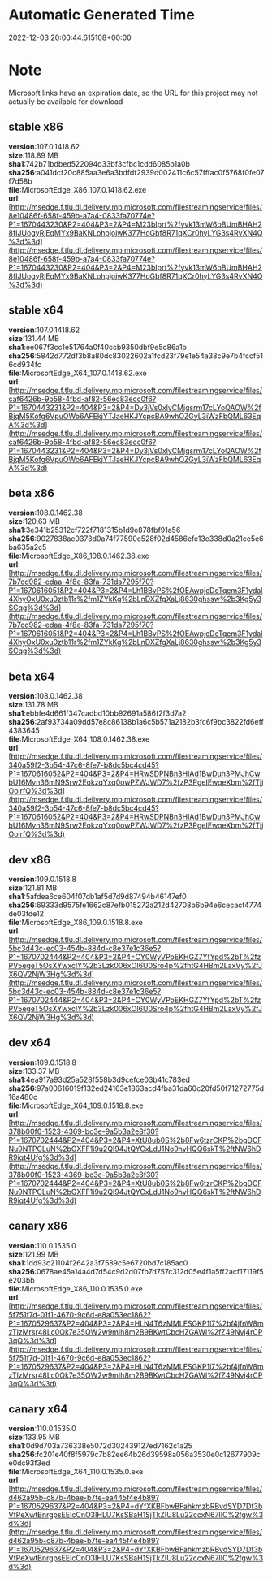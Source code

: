 # Automatic Generated Time
2022-12-03 20:00:44.615108+00:00

# Note
Microsoft links have an expiration date, so the URL for this project may not actually be available for download

## stable x86
**version**:107.0.1418.62  
**size**:118.89 MB  
**sha1**:742b71bdbed522094d33bf3cfbc1cdd6085b1a0b  
**sha256**:a041dcf20c885aa3e6a3bdfdf2939d002411c6c57fffac0f5768f0fe07f7d58b  
**file**:MicrosoftEdge_X86_107.0.1418.62.exe  
**url**:[http://msedge.f.tlu.dl.delivery.mp.microsoft.com/filestreamingservice/files/8e10486f-658f-459b-a7a4-0833fa70774e?P1=1670443230&P2=404&P3=2&P4=M23bIprt%2fyvk13mW6bBUmBHAH28fIJUogyRjEqMYx9BaKNLohpjojwK377HoGbf8R71qXCr0hyLYG3s4RvXN4Q%3d%3d](http://msedge.f.tlu.dl.delivery.mp.microsoft.com/filestreamingservice/files/8e10486f-658f-459b-a7a4-0833fa70774e?P1=1670443230&P2=404&P3=2&P4=M23bIprt%2fyvk13mW6bBUmBHAH28fIJUogyRjEqMYx9BaKNLohpjojwK377HoGbf8R71qXCr0hyLYG3s4RvXN4Q%3d%3d)  

## stable x64
**version**:107.0.1418.62  
**size**:131.44 MB  
**sha1**:ee067f3cc1e51764a0f40ccb9350dbf9e5c86a1b  
**sha256**:5842d772df3b8a80dc83022602a1fcd23f79e1e54a38c9e7b4fccf516cd934fc  
**file**:MicrosoftEdge_X64_107.0.1418.62.exe  
**url**:[http://msedge.f.tlu.dl.delivery.mp.microsoft.com/filestreamingservice/files/caf6426b-9b58-4fbd-af82-56ec83ecc0f6?P1=1670443231&P2=404&P3=2&P4=Dy3jVs0xlyCMjqsrm17cLYoQAOW%2fBjqM5Kofg6VpuOWo6AFEkjYTJaeHKJYcpcBA9whOZGyL3iWzFbQML63EqA%3d%3d](http://msedge.f.tlu.dl.delivery.mp.microsoft.com/filestreamingservice/files/caf6426b-9b58-4fbd-af82-56ec83ecc0f6?P1=1670443231&P2=404&P3=2&P4=Dy3jVs0xlyCMjqsrm17cLYoQAOW%2fBjqM5Kofg6VpuOWo6AFEkjYTJaeHKJYcpcBA9whOZGyL3iWzFbQML63EqA%3d%3d)  

## beta x86
**version**:108.0.1462.38  
**size**:120.63 MB  
**sha1**:3e341b25312cf722f7181315b1d9e878fbf91a56  
**sha256**:9027838ae0373d0a74f77590c528f02d4586efe13e338d0a21ce5e6ba635a2c5  
**file**:MicrosoftEdge_X86_108.0.1462.38.exe  
**url**:[http://msedge.f.tlu.dl.delivery.mp.microsoft.com/filestreamingservice/files/7b7cd982-edaa-4f8e-83fa-731da7295f70?P1=1670616051&P2=404&P3=2&P4=Lh1BBvPS%2fOEAwpjcDeTqem3F1ydal4XhyOxU0xu0ztb11r%2fm1ZYkKg%2bLnDXZfgXaLj8630ghssw%2b3Kg5y3SCqg%3d%3d](http://msedge.f.tlu.dl.delivery.mp.microsoft.com/filestreamingservice/files/7b7cd982-edaa-4f8e-83fa-731da7295f70?P1=1670616051&P2=404&P3=2&P4=Lh1BBvPS%2fOEAwpjcDeTqem3F1ydal4XhyOxU0xu0ztb11r%2fm1ZYkKg%2bLnDXZfgXaLj8630ghssw%2b3Kg5y3SCqg%3d%3d)  

## beta x64
**version**:108.0.1462.38  
**size**:131.78 MB  
**sha1**:ebbfe4d661f347cadbd10bb92691a586f2f3d7a2  
**sha256**:2af93734a09dd57e8c86138b1a6c5b571a2182b3fc6f9bc3822fd6eff4383645  
**file**:MicrosoftEdge_X64_108.0.1462.38.exe  
**url**:[http://msedge.f.tlu.dl.delivery.mp.microsoft.com/filestreamingservice/files/340a59f2-3b54-47c6-8fe7-b8dc5bc4cd45?P1=1670616052&P2=404&P3=2&P4=HRwSDPNBn3HIAd1BwDuh3PMJhCwbU16Myn36mN9Srw2EokzqYxq0owPZWJWD7%2fzP3PgeIEwqeXbm%2fTjjOolrfQ%3d%3d](http://msedge.f.tlu.dl.delivery.mp.microsoft.com/filestreamingservice/files/340a59f2-3b54-47c6-8fe7-b8dc5bc4cd45?P1=1670616052&P2=404&P3=2&P4=HRwSDPNBn3HIAd1BwDuh3PMJhCwbU16Myn36mN9Srw2EokzqYxq0owPZWJWD7%2fzP3PgeIEwqeXbm%2fTjjOolrfQ%3d%3d)  

## dev x86
**version**:109.0.1518.8  
**size**:121.81 MB  
**sha1**:5afdea6ce604f07db1af5d7d9d87494b46147ef0  
**sha256**:69333d9575fe1662c87efb015272a212d42708b6b94e6cecacf4774de03fde12  
**file**:MicrosoftEdge_X86_109.0.1518.8.exe  
**url**:[http://msedge.f.tlu.dl.delivery.mp.microsoft.com/filestreamingservice/files/5bc3d43c-ec03-454b-884d-c8e37e1c36e5?P1=1670702444&P2=404&P3=2&P4=CY0WyVPoEKHGZ7YfYpd%2bT%2fzPV5egeT5OsXYwxclY%2b3Lzk006xOI6U0Sro4p%2fhtG4HBm2LaxVy%2fJX6QV2NjW3Hg%3d%3d](http://msedge.f.tlu.dl.delivery.mp.microsoft.com/filestreamingservice/files/5bc3d43c-ec03-454b-884d-c8e37e1c36e5?P1=1670702444&P2=404&P3=2&P4=CY0WyVPoEKHGZ7YfYpd%2bT%2fzPV5egeT5OsXYwxclY%2b3Lzk006xOI6U0Sro4p%2fhtG4HBm2LaxVy%2fJX6QV2NjW3Hg%3d%3d)  

## dev x64
**version**:109.0.1518.8  
**size**:133.37 MB  
**sha1**:4ea917a93d25a528f558b3d9cefce03b41c783ed  
**sha256**:97a00616019f132ed24163e1863acd4fba31da60c20fd50f71272775d16a480c  
**file**:MicrosoftEdge_X64_109.0.1518.8.exe  
**url**:[http://msedge.f.tlu.dl.delivery.mp.microsoft.com/filestreamingservice/files/378b00f0-1523-4369-bc3e-9a5b3a2e8f30?P1=1670702444&P2=404&P3=2&P4=XtU8ub0S%2b8Fw6tzrCKP%2bgDCFNu9NTPCLuN%2bGXFF1i9u2QI94JtQYCxLdJ1No9hyHQQ6skT%2ftNW6hDR9iqt4Ufg%3d%3d](http://msedge.f.tlu.dl.delivery.mp.microsoft.com/filestreamingservice/files/378b00f0-1523-4369-bc3e-9a5b3a2e8f30?P1=1670702444&P2=404&P3=2&P4=XtU8ub0S%2b8Fw6tzrCKP%2bgDCFNu9NTPCLuN%2bGXFF1i9u2QI94JtQYCxLdJ1No9hyHQQ6skT%2ftNW6hDR9iqt4Ufg%3d%3d)  

## canary x86
**version**:110.0.1535.0  
**size**:121.99 MB  
**sha1**:1dd93c21104f2642a3f7589c5e6720bd7c185ac0  
**sha256**:0678ae45a14a4d7d54c9d2d07fb7d757c312d05e4f1a5ff2acf17119f5e203bb  
**file**:MicrosoftEdge_X86_110.0.1535.0.exe  
**url**:[http://msedge.f.tlu.dl.delivery.mp.microsoft.com/filestreamingservice/files/5f751f7d-01f1-4670-9c6d-e8a053ec1862?P1=1670529637&P2=404&P3=2&P4=HLN4T6zMMLFSGKP1l7%2bf4jfnW8mzTlzMrsr48Lc0Qk7e35QW2w9mIh8m2B9BKwtCbcHZGAWl%2fZ49Nvj4rCP3qQ%3d%3d](http://msedge.f.tlu.dl.delivery.mp.microsoft.com/filestreamingservice/files/5f751f7d-01f1-4670-9c6d-e8a053ec1862?P1=1670529637&P2=404&P3=2&P4=HLN4T6zMMLFSGKP1l7%2bf4jfnW8mzTlzMrsr48Lc0Qk7e35QW2w9mIh8m2B9BKwtCbcHZGAWl%2fZ49Nvj4rCP3qQ%3d%3d)  

## canary x64
**version**:110.0.1535.0  
**size**:133.95 MB  
**sha1**:0d9d703a736338e5072d302439127ed7162c1a25  
**sha256**:fc201e40f8f5979c7b82ee64b26d39598a056a3530e0c12677909ce0dc93f3ed  
**file**:MicrosoftEdge_X64_110.0.1535.0.exe  
**url**:[http://msedge.f.tlu.dl.delivery.mp.microsoft.com/filestreamingservice/files/d462a95b-c87b-4bae-b7fe-ea445f4e4b89?P1=1670529637&P2=404&P3=2&P4=dYfXKBFbwBFahkmzbRBvdSYD7Df3bVfPeXwtBnrgpsEEIcCnO3IHLU7KsSBaH1SjTkZIU8Lu22ccxN67IIC%2fgw%3d%3d](http://msedge.f.tlu.dl.delivery.mp.microsoft.com/filestreamingservice/files/d462a95b-c87b-4bae-b7fe-ea445f4e4b89?P1=1670529637&P2=404&P3=2&P4=dYfXKBFbwBFahkmzbRBvdSYD7Df3bVfPeXwtBnrgpsEEIcCnO3IHLU7KsSBaH1SjTkZIU8Lu22ccxN67IIC%2fgw%3d%3d)  

